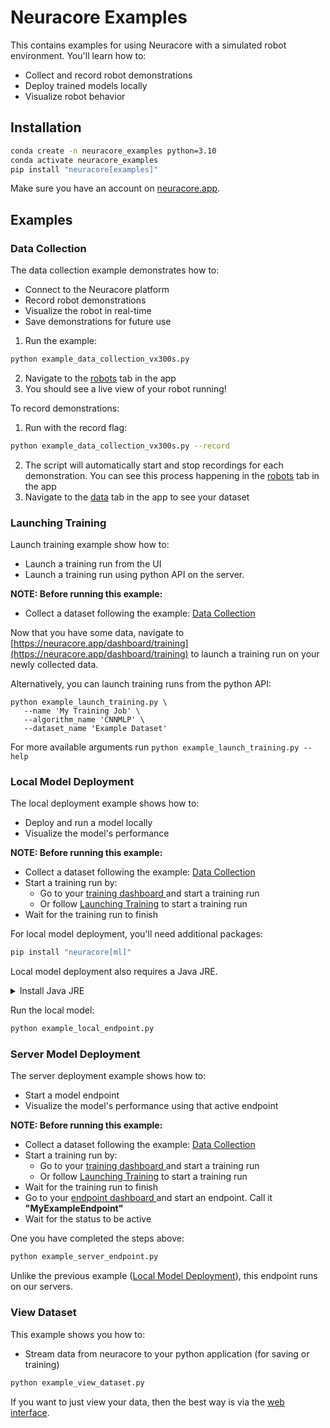 # Neuracore Examples

This contains examples for using Neuracore with a simulated robot environment. You'll learn how to:
- Collect and record robot demonstrations
- Deploy trained models locally
- Visualize robot behavior

## Installation

```bash
conda create -n neuracore_examples python=3.10
conda activate neuracore_examples
pip install "neuracore[examples]"
```

Make sure you have an account on [neuracore.app](https://neuracore.app).

## Examples

### Data Collection
The data collection example demonstrates how to:
- Connect to the Neuracore platform
- Record robot demonstrations
- Visualize the robot in real-time
- Save demonstrations for future use

1. Run the example:
```bash
python example_data_collection_vx300s.py
```
2. Navigate to the [robots](https://neuracore.app/dashboard/robots) tab in the app
3. You should see a live view of your robot running!

To record demonstrations:
1. Run with the record flag:
```bash
python example_data_collection_vx300s.py --record
```
2. The script will automatically start and stop recordings for each demonstration. You can see this process happening in the [robots](https://neuracore.app/dashboard/robots) tab in the app
3. Navigate to the [data](https://neuracore.app/dashboard/data) tab in the app to see your dataset


### Launching Training
Launch training example show how to:
- Launch a training run from the UI
- Launch a training run using python API on the server.

**NOTE: Before running this example:**
- Collect a dataset following the example: [Data Collection](#data-collection)

Now that you have some data, navigate to [https://neuracore.app/dashboard/training](https://neuracore.app/dashboard/training) to launch a training run on your newly collected data.

Alternatively, you can launch training runs from the python API:

```
python example_launch_training.py \
   --name 'My Training Job' \
   --algorithm_name 'CNNMLP' \
   --dataset_name 'Example Dataset'
```
For more available arguments run `python example_launch_training.py --help`


### Local Model Deployment
The local deployment example shows how to:
- Deploy and run a model locally
- Visualize the model's performance

**NOTE: Before running this example:**
- Collect a dataset following the example: [Data Collection](#data-collection)
- Start a training run by:
   - Go to your [training dashboard ](https://www.neuracore.app/dashboard/training) and start a training run
   - Or follow [Launching Training](#launching-training) to start a training run
- Wait for the training run to finish

For local model deployment, you'll need additional packages:
```bash
pip install "neuracore[ml]"
```

Local model deployment also requires a Java JRE.

<details>
<summary>Install Java JRE</summary>

Mac:
```bash
brew install temurin java
```

Linux:
```bash
sudo apt install default-jre
```
</details>


Run the local model:
```bash
python example_local_endpoint.py
```


### Server Model Deployment
The server deployment example shows how to:
- Start a model endpoint
- Visualize the model's performance using that active endpoint

**NOTE: Before running this example:**
- Collect a dataset following the example: [Data Collection](#data-collection)
- Start a training run by:
   - Go to your [training dashboard ](https://www.neuracore.app/dashboard/training) and start a training run
   - Or follow [Launching Training](#launching-training) to start a training run
- Wait for the training run to finish
- Go to your [endpoint dashboard ](https://www.neuracore.app/dashboard/endpoints) and start an endpoint. Call it __"MyExampleEndpoint"__
- Wait for the status to be active

One you have completed the steps above:
```bash
python example_server_endpoint.py
```

Unlike the previous example ([Local Model Deployment](#local-model-deployment)), this endpoint runs on our servers. 


### View Dataset
This example shows you how to:
- Stream data from neuracore to your python application (for saving or training)

```bash
python example_view_dataset.py
```

If you want to just view your data, then the best way is via the [web interface](https://www.neuracore.app/dashboard/datasets).
